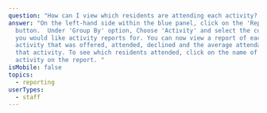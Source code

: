 ```yaml
---
question: "How can I view which residents are attending each activity? "
answer: "On the left-hand side within the blue panel, click on the 'Reports'
  button.  Under 'Group By' option, Choose 'Activity' and select the community
  you would like activity reports for. You can now view a report of each
  activity that was offered, attended, declined and the average attendance of
  that activity. To see which residents attended, click on the name of the
  activity on the report. "
isMobile: false
topics:
  - reporting
userTypes:
  - staff
---
```

